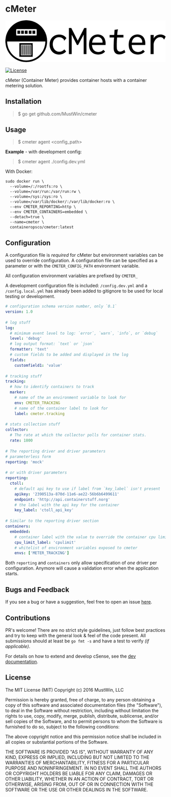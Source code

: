 # cMeter

![cMeter logo](https://github.com/MustWin/cmeter/blob/master/docs/logo/cmeter-logo-title.png)

[![License](https://img.shields.io/badge/license-MIT-blue.svg?style=flat)](LICENSE)

cMeter (Container Meter) provides container hosts with a container metering solution.

## Installation

> $ go get github.com/MustWin/cmeter

## Usage

> $ cmeter agent <config_path>

**Example** - with development config:

> $ cmeter agent ./config.dev.yml

With Docker:

```
sudo docker run \
  --volume=/:/rootfs:ro \
  --volume=/var/run:/var/run:rw \
  --volume=/sys:/sys:ro \
  --volume=/var/lib/docker/:/var/lib/docker:ro \
  --env CMETER_REPORTING=http \
  --env CMETER_CONTAINERS=embedded \
  --detach=true \
  --name=cmeter \
  containeropsco/cmeter:latest
```


## Configuration

A configuration file is *required* for cMeter but environment variables can be used to override configuration. A configuration file can be specified as a parameter or with the `CMETER_CONFIG_PATH` environment variable. 

All configuration environment variables are prefixed by `CMETER_`

A development configuration file is included: `/config.dev.yml` and a `/config.local.yml` has already been added to gitignore to be used for local testing or development.


```yaml
# configuration schema version number, only `0.1`
version: 1.0

# log stuff
log:
  # minimum event level to log: `error`, `warn`, `info`, or `debug`
  level: 'debug'
  # log output format: `text` or `json`
  formatter: 'text'
  # custom fields to be added and displayed in the log
  fields:
    customfield1: 'value'

# tracking stuff
tracking:
  # how to identify containers to track
  marker:
    # name of the an environment variable to look for
    env: CMETER_TRACKING
    # name of the container label to look for
    label: cmeter.tracking

# stats collection stuff
collector:
  # The rate at which the collector polls for container stats.
  rate: 1800

# The reporting driver and driver parameters
# parameterless form
reporting: 'mock'

# or with driver parameters
reporting:
  ctoll:
    # default api key to use if label from `key_label` isn't present
    apikey: '2390513a-870d-11e6-ae22-56b6b6499611'
    endpoint: 'http://api.containerstuff.norg'
    # the label with the api key for the container 
    key_label: 'ctoll_api_key'

# Similar to the reporting driver section
containers:
  embedded:
    # container label with the value to override the container cpu limit tracked by cmeter (in milli-cores, e.g: '0.002', '0.1', '2.0')
    cpu_limit_label: 'cpulimit'
    # whitelist of environment variables exposed to cmeter
    envs: ['METER_TRACKING']

```

Both `reporting` and `containers` only allow specification of *one* driver per configuration. Anymore will cause a validation error when the application starts.

## Bugs and Feedback

If you see a bug or have a suggestion, feel free to open an issue [here](https://github.com/MustWin/cmeter/issues).

## Contributions

PR's welcome! There are no strict style guidelines, just follow best practices and try to keep with the general look & feel of the code present. All submissions should at least be `go fmt -s` and have a test to verify *(if applicable)*.

For details on how to extend and develop cSense, see the [dev documentation](docs/development/).

## License

The MIT License (MIT)
Copyright (c) 2016 MustWin, LLC

Permission is hereby granted, free of charge, to any person obtaining a copy of this software and associated documentation files (the "Software"), to deal in the Software without restriction, including without limitation the rights to use, copy, modify, merge, publish, distribute, sublicense, and/or sell copies of the Software, and to permit persons to whom the Software is furnished to do so, subject to the following conditions:

The above copyright notice and this permission notice shall be included in all copies or substantial portions of the Software.

THE SOFTWARE IS PROVIDED "AS IS", WITHOUT WARRANTY OF ANY KIND, EXPRESS OR IMPLIED, INCLUDING BUT NOT LIMITED TO THE WARRANTIES OF MERCHANTABILITY, FITNESS FOR A PARTICULAR PURPOSE AND NONINFRINGEMENT. IN NO EVENT SHALL THE AUTHORS OR COPYRIGHT HOLDERS BE LIABLE FOR ANY CLAIM, DAMAGES OR OTHER LIABILITY, WHETHER IN AN ACTION OF CONTRACT, TORT OR OTHERWISE, ARISING FROM, OUT OF OR IN CONNECTION WITH THE SOFTWARE OR THE USE OR OTHER DEALINGS IN THE SOFTWARE.